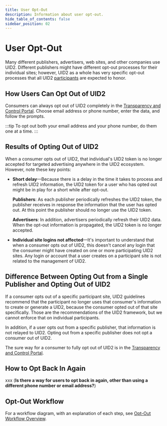 ```yaml
---
title: User Opt-Out
description: Information about user opt-out.
hide_table_of_contents: false
sidebar_position: 02
---
```


# User Opt-Out

Many different publishers, advertisers, web sites, and other companies use UID2. Different publishers might have different opt-out processes for their individual sites; however, UID2 as a whole has very specific opt-out processes that all UID2 [participants](../ref-info/glossary-uid.md#gl-participant) are expected to honor.

<!-- It includes:

* [How Users Can Opt Out of UID2](#how-users-can-opt-out-of-uid2)
* [Results of Opting Out of UID2](#results-of-opting-out-of-uid2)
* [Difference Between Opting Out from a Single Publisher and Opting Out of UID2](#difference-between-opting-out-from-a-single-publisher-and-opting-out-of-uid2)
* [How to Opt Back In Again](#how-to-opt-back-in-again)
 -->

## How Users Can Opt Out of UID2

Consumers can always opt out of UID2 completely in the [Transparency and Control Portal](https://www.transparentadvertising.com/). Choose email address or phone number, enter the data, and follow the prompts.

:::tip
To opt out both your email address and your phone number, do them one at a time.
:::

## Results of Opting Out of UID2

When a consumer opts out of UID2, that individual's UID2 token is no longer accepted for targeted advertising anywhere in the UID2 ecosystem. However, note these key points:

- **Short delay**&#8212;Because there is a delay in the time it takes to process and refresh UID2 information, the UID2 token for a user who has opted out might be in play for a short while after opt-out.

  **Publishers**: As each publisher periodically refreshes the UID2 token, the publisher receives in response the information that the user has opted out. At this point the publisher should no longer use the UID2 token.
  
  **Advertisers**: In addition, advertisers periodically refresh their UID2 data. When the opt-out information is propagated, the UID2 token is no longer accepted.

- **Individual site logins not affected**&#8212;It's important to understand that when a consumer opts out of UID2, this doesn't cancel any login that the consumer might have created on one or more participating UID2 sites. Any login or account that a user creates on a participant site is not related to the management of UID2.

## Difference Between Opting Out from a Single Publisher and Opting Out of UID2

If a consumer opts out of a specific participant site, UID2 guidelines recommend that the participant no longer uses that consumer's information to create or generate a UID2, because the consumer opted out of that site specifically. Those are the recommendations of the UID2 framework, but we cannot enforce that on individual participants.

In addition, if a user opts out from a specific publisher, that information is not relayed to UID2. Opting out from a specific publisher does not opt a consumer out of UID2.

The sure way for a consumer to fully opt out of UID2 is in the [Transparency and Control Portal](https://www.transparentadvertising.com/).

## How to Opt Back In Again

xxx (**Is there a way for users to opt back in again, other than using a different phone number or email address?**)

## Opt-Out Workflow

For a workflow diagram, with an explanation of each step, see [Opt-Out Workflow Overview](../workflows/workflow-overview-opt-out).
